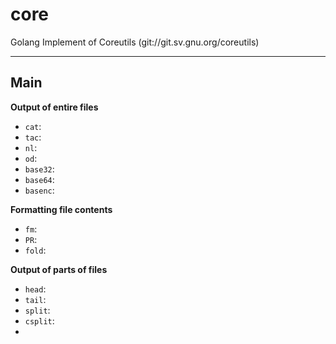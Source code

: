 # core

Golang Implement of Coreutils (git://git.sv.gnu.org/coreutils)

---

## Main

**Output of entire files**

+ `cat`:
+ `tac`:
+ `nl`:
+ `od`:
+ `base32`:
+ `base64`:
+ `basenc`:

**Formatting file contents**

+ `fm`:
+ `PR`:
+ `fold`:

**Output of parts of files**

+ `head`:
+ `tail`:
+ `split`:
+ `csplit`:
+ 





















